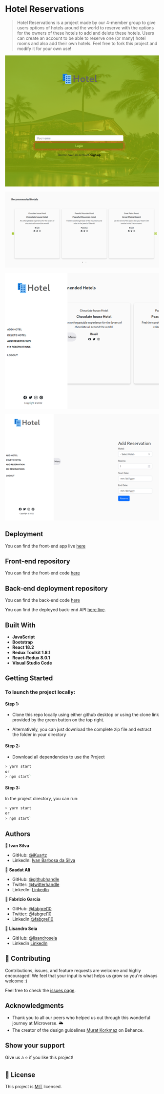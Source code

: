 # Hotel Reservations

> Hotel Reservations is a project made by our 4-member group to give users options of hotels around the world to reserve with the options for the owners of these hotels to add and delete these hotels. Users can create an account to be able to reserve one (or many) hotel rooms and also add their own hotels. Feel free to fork this project and modify it for your own use!

![Screenshot of our APP](images/3.png)

![Screenshot of our APP](images/1.png)

![Screenshot of our APP](images/2.png)

![Screenshot of our APP](images/4.png)

## Deployment

You can find the front-end app live [here](https://cryptic-lake-58741.herokuapp.com/)

## Front-end repository

You can find the front-end code [here](https://github.com/iKuartz/final-react)

## Back-end deployment repository

You can find the back-end code [here](https://github.com/iKuartz/final-rails)

You can find the deployed back-end API [here live](https://rails-hotels-api.herokuapp.com/).

## Built With

- **JavaScript**
- **Bootstrap**
- **React 18.2**
- **Redux Toolkit 1.8.1**
- **React-Redux 8.0.1**
- **Visual Studio Code**

## Getting Started

### To launch the project locally:

#### Step 1:

- Clone this repo locally using either github desktop or using the clone link provided by the green button on the top right.

- Alternatively, you can just download the complete zip file and extract the folder in your directory

#### Step 2:

- Download all dependencies to use the Project

```bash
> yarn start
or 
> npm start`
```

#### Step 3:

In the project directory, you can run:

```bash
> yarn start
or 
> npm start`
```

## Authors

👤 **Ivan Silva**
- GitHub: [@iKuartz](https://github.com/iKuartz)
- LinkedIn: [Ivan Barbosa da Silva](https://www.linkedin.com/in/i-b-silva/)

👤 **Saadat Ali**

- GitHub: [@githubhandle](https://github.com/Saadat123456)
- Twitter: [@twitterhandle](https://twitter.com/Saadat02021999)
- LinkedIn: [LinkedIn](https://www.linkedin.com/in/saadatali1999/)

👤 **Fabrizio Garcia**

- GitHub: [@fabgrel10](https://github.com/fabgrel10)
- Twitter: [@fabgrel10](https://twitter.com/fabgrel10)
- LinkedIn [@fabgrel10](https://www.linkedin.com/in/fabgrel10/)

👤 **Lisandro Seia**

 - GitHub: [@lisandroseia](https://github.com/lisandroseia)
 - Linkedin [LinkedIn](https://www.linkedin.com/in/lisandro-seia-295120225/)

## 🤝 Contributing

Contributions, issues, and feature requests are welcome and highly encouraged!
We feel that your input is what helps us grow so you're always welcome :)

Feel free to check the [issues page](../../issues/).

## Acknowledgments

- Thank you to all our peers who helped us out through this wonderful journey at Microverse. 🌥️
- The creator of the design guidelines [Murat Korkmaz](https://www.behance.net/muratk) on Behance.

## Show your support

Give us a ⭐️ if you like this project!

## 📝 License

This project is [MIT](./MIT.md) licensed.
